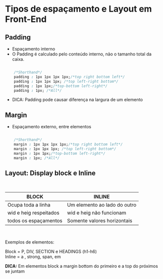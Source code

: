 # Tipos de espaçamento e Layout em Front-End

## Padding
* Espaçamento interno 
* O Padding é calculado pelo conteúdo interno, não o tamanho total da caixa. 

```css

    /*Shorthand*/
    padding : 1px 1px 1px 1px;/*top right bottom left*/
    padding : 1px 1px 1px; /*top left-right bottom*/
    padding : 1px 1px;/*top-bottom left-right*/
    padding : 1px; /*All*/

```
* DICA: Padding pode causar diferença na largura de um elemento

## Margin
* Espaçamento externo, entre elementos

```css

    /*Shorthand*/
    margin : 1px 1px 1px 1px;/*top right bottom left*/
    margin : 1px 1px 1px; /*top left-right bottom*/
    margin : 1px 1px;/*top-bottom left-right*/
    margin : 1px; /*All*/

```
## Layout: Display block e Inline
<br>

BLOCK                   | INLINE
------------------------| ----------------------------
Ocupa toda a linha      |Um elemento ao lado do outro  
wid e heig respeitados  | wid e heig não funcionam 
todos os espaçamentos   | Somente valores horizontais 
<br>

Exemplos de elementos:<br>

Block = P, DIV, SECTION e HEADINGS (h1-h6)
<br>
Inline = a , strong, span, em
<br>

<strong>DICA:</strong> Em elementos block a margin bottom do primeiro e a top do próximos se juntam

